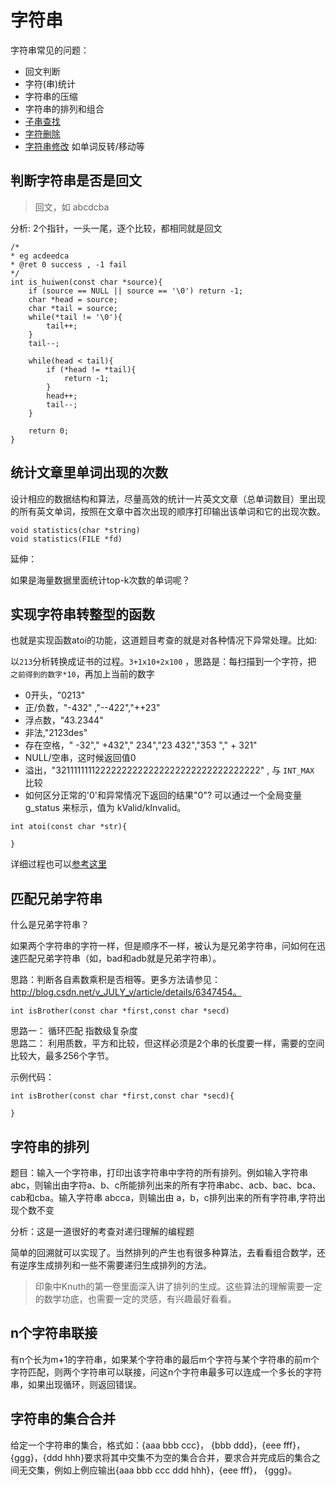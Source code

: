 # 字符串

字符串常见的问题：

* 回文判断
* 字符(串)统计
* 字符串的压缩  
* 字符串的排列和组合 
* [子串查找](1.1%20字符串-查找.md)
* [字符删除](1.2%20字符串-删除.md)  
* [字符串修改](1.3%20字符串-修改.md) 如单词反转/移动等


## 判断字符串是否是回文

> 回文，如 abcdcba

分析: 2个指针，一头一尾，逐个比较，都相同就是回文

```
/*
* eg acdeedca
* @ret 0 success , -1 fail
*/
int is_huiwen(const char *source){
	if (source == NULL || source == '\0') return -1;
	char *head = source;
	char *tail = source;
	while(*tail != '\0'){
		tail++;
	}
	tail--;

	while(head < tail){
		if (*head != *tail){
			return -1;
		}
		head++;
		tail--;
	}

	return 0;
}
```



## 统计文章里单词出现的次数

设计相应的数据结构和算法，尽量高效的统计一片英文文章（总单词数目）里出现的所有英文单词，按照在文章中首次出现的顺序打印输出该单词和它的出现次数。

```
void statistics(char *string)
void statistics(FILE *fd)
```

 
延伸：  

如果是海量数据里面统计top-k次数的单词呢？  



## 实现字符串转整型的函数

也就是实现函数atoi的功能，这道题目考查的就是对各种情况下异常处理。比如:  

以`213`分析转换成证书的过程。`3+1x10+2x100` ，思路是：每扫描到一个字符，把 `之前得到的数字*10`，再加上当前的数字

* 0开头，"0213"
* 正/负数，"-432" ,"--422","++23"  
* 浮点数，"43.2344"   
* 非法,"2123des"  
* 存在空格，"  -32","  +432","  234","23  432","353  ","  + 321"  
* NULL/空串，这时候返回值0  
* 溢出，"32111111112222222222222222222222222222222" , 与 `INT_MAX `比较  
* 如何区分正常的'0'和异常情况下返回的结果"0"? 可以通过一个全局变量 g_status 来标示，值为 kValid/kInvalid。



```
int atoi(const char *str){
	
}
```

详细过程也可以[参考这里](http://blog.csdn.net/v_july_v/article/details/9024123)




## 匹配兄弟字符串  

什么是兄弟字符串？

如果两个字符串的字符一样，但是顺序不一样，被认为是兄弟字符串，问如何在迅速匹配兄弟字符串（如，bad和adb就是兄弟字符串）。

思路：判断各自素数乘积是否相等。更多方法请参见：http://blog.csdn.net/v_JULY_v/article/details/6347454。

```
int isBrother(const char *first,const char *secd)
```

思路一： 循环匹配 指数级复杂度  
思路二： 利用质数，平方和比较，但这样必须是2个串的长度要一样，需要的空间比较大，最多256个字节。



示例代码：

```
int isBrother(const char *first,const char *secd){
	
}
```

 

## 字符串的排列

题目：输入一个字符串，打印出该字符串中字符的所有排列。例如输入字符串abc，则输出由字符a、b、c所能排列出来的所有字符串abc、acb、bac、bca、cab和cba。输入字符串 abcca，则输出由 a，b，c排列出来的所有字符串,字符出现个数不变


分析：这是一道很好的考查对递归理解的编程题

简单的回溯就可以实现了。当然排列的产生也有很多种算法，去看看组合数学，还有逆序生成排列和一些不需要递归生成排列的方法。

>印象中Knuth的<TAOCP>第一卷里面深入讲了排列的生成。这些算法的理解需要一定的数学功底，也需要一定的灵感，有兴趣最好看看。



## n个字符串联接

有n个长为m+1的字符串，如果某个字符串的最后m个字符与某个字符串的前m个字符匹配，则两个字符串可以联接，问这n个字符串最多可以连成一个多长的字符串，如果出现循环，则返回错误。




## 字符串的集合合并

给定一个字符串的集合，格式如：{aaa bbb ccc}， {bbb ddd}，{eee fff}，{ggg}，{ddd hhh}要求将其中交集不为空的集合合并，要求合并完成后的集合之间无交集，例如上例应输出{aaa bbb ccc ddd hhh}，{eee fff}， {ggg}。
 






